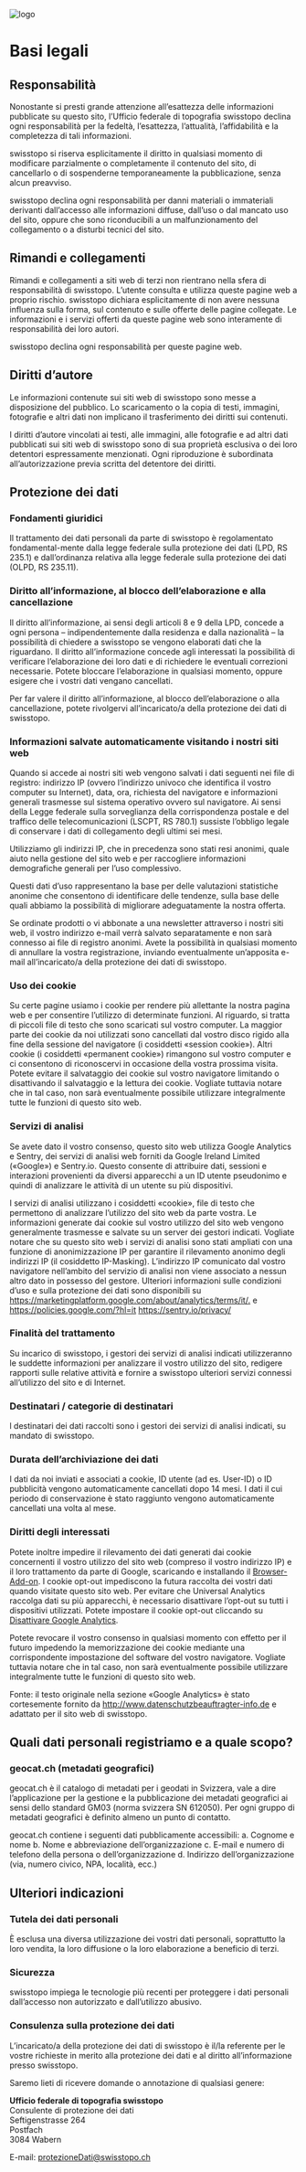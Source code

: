 ﻿![logo](../src/images/logo-CH.svg)

Basi legali
===========

## Responsabilità

Nonostante si presti grande attenzione all’esattezza delle informazioni pubblicate su questo sito, l’Ufficio federale di topografia swisstopo declina ogni responsabilità per la fedeltà, l’esattezza, l’attualità, l’affidabilità e la completezza di tali informazioni.

swisstopo si riserva esplicitamente il diritto in qualsiasi momento di modificare parzialmente o completamente il contenuto del sito, di cancellarlo o di sospenderne temporaneamente la pubblicazione, senza alcun preavviso.

swisstopo declina ogni responsabilità per danni materiali o immateriali derivanti dall’accesso alle informazioni diffuse, dall’uso o dal mancato uso del sito, oppure che sono riconducibili a un malfunzionamento del collegamento o a disturbi tecnici del sito.

## Rimandi e collegamenti

Rimandi e collegamenti a siti web di terzi non rientrano nella sfera di responsabilità di swisstopo. L’utente consulta e utilizza queste pagine web a proprio rischio. swisstopo dichiara esplicitamente di non avere nessuna influenza sulla forma, sul contenuto e sulle offerte delle pagine collegate. Le informazioni e i servizi offerti da queste pagine web sono interamente di responsabilità dei loro autori.

swisstopo declina ogni responsabilità per queste pagine web.

## Diritti d’autore
Le informazioni contenute sui siti web di swisstopo sono messe a disposizione del pubblico. Lo scaricamento o la copia di testi, immagini, fotografie e altri dati non implicano il trasferimento dei diritti sui contenuti.

I diritti d’autore vincolati ai testi, alle immagini, alle fotografie e ad altri dati pubblicati sui siti web di swisstopo sono di sua proprietà esclusiva o dei loro detentori espressamente menzionati. Ogni riproduzione è subordinata all’autorizzazione previa scritta del detentore dei diritti.

## Protezione dei dati
### Fondamenti giuridici
Il trattamento dei dati personali da parte di swisstopo è regolamentato fondamental-mente dalla legge federale sulla protezione dei dati (LPD, RS 235.1) e dall’ordinanza relativa alla legge federale sulla protezione dei dati (OLPD, RS 235.11).

### Diritto all’informazione, al blocco dell’elaborazione e alla cancellazione
Il diritto all’informazione, ai sensi degli articoli 8 e 9 della LPD, concede a ogni persona – indipendentemente dalla residenza e dalla nazionalità – la possibilità di chiedere a swisstopo se vengono elaborati dati che la riguardano. Il diritto all’informazione concede agli interessati la possibilità di verificare l’elaborazione dei loro dati e di richiedere le eventuali correzioni necessarie. Potete bloccare l’elaborazione in qualsiasi momento, oppure esigere che i vostri dati vengano cancellati.

Per far valere il diritto all’informazione, al blocco dell’elaborazione o alla cancellazione, potete rivolgervi all’incaricato/a della protezione dei dati di swisstopo.

### Informazioni salvate automaticamente visitando i nostri siti web
Quando si accede ai nostri siti web vengono salvati i dati seguenti nei file di registro: indirizzo IP (ovvero l’indirizzo univoco che identifica il vostro computer su Internet), data, ora, richiesta del navigatore e informazioni generali trasmesse sul sistema operativo ovvero sul navigatore. Ai sensi della Legge federale sulla sorveglianza della corrispondenza postale e del traffico delle telecomunicazioni (LSCPT, RS 780.1) sussiste l’obbligo legale di conservare i dati di collegamento degli ultimi sei mesi.

Utilizziamo gli indirizzi IP, che in precedenza sono stati resi anonimi, quale aiuto nella gestione del sito web e per raccogliere informazioni demografiche generali per l’uso complessivo.

Questi dati d’uso rappresentano la base per delle valutazioni statistiche anonime che consentono di identificare delle tendenze, sulla base delle quali abbiamo la possibilità di migliorare adeguatamente la nostra offerta.

Se ordinate prodotti o vi abbonate a una newsletter attraverso i nostri siti web, il vostro indirizzo e-mail verrà salvato separatamente e non sarà connesso ai file di registro anonimi. Avete la possibilità in qualsiasi momento di annullare la vostra registrazione, inviando eventualmente un’apposita e-mail all’incaricato/a della protezione dei dati di swisstopo.

### Uso dei cookie
Su certe pagine usiamo i cookie per rendere più allettante la nostra pagina web e per consentire l’utilizzo di determinate funzioni. Al riguardo, si tratta di piccoli file di testo che sono scaricati sul vostro computer. La maggior parte dei cookie da noi utilizzati sono cancellati dal vostro disco rigido alla fine della sessione del navigatore (i cosiddetti «session cookie»). Altri cookie (i cosiddetti «permanent cookie») rimangono sul vostro computer e ci consentono di riconoscervi in occasione della vostra prossima visita.
Potete evitare il salvataggio dei cookie sul vostro navigatore limitando o disattivando il salvataggio e la lettura dei cookie. Vogliate tuttavia notare che in tal caso, non sarà eventualmente possibile utilizzare integralmente tutte le funzioni di questo sito web.

### Servizi di analisi
Se avete dato il vostro consenso, questo sito web utilizza Google Analytics e Sentry, dei servizi di analisi web forniti da Google Ireland Limited («Google») e Sentry.io. Questo consente di attribuire dati, sessioni e interazioni provenienti da diversi apparecchi a un ID utente pseudonimo e quindi di analizzare le attività di un utente su più dispositivi.

I servizi di analisi utilizzano i cosiddetti «cookie», file di testo che permettono di analizzare l’utilizzo del sito web da parte vostra. Le informazioni generate dai cookie sul vostro utilizzo del sito web vengono generalmente trasmesse e salvate su un server dei gestori indicati. Vogliate notare che su questo sito web i servizi di analisi sono stati ampliati con una funzione di anonimizzazione IP per garantire il rilevamento anonimo degli indirizzi IP (il cosiddetto IP-Masking). L’indirizzo IP comunicato dal vostro navigatore nell’ambito del servizio di analisi non viene associato a nessun altro dato in possesso del gestore. Ulteriori informazioni sulle condizioni d’uso e sulla protezione dei dati sono disponibili su
<https://marketingplatform.google.com/about/analytics/terms/it/.> e 
<https://policies.google.com/?hl=it>
<https://sentry.io/privacy/>

### Finalità del trattamento
Su incarico di swisstopo, i gestori dei servizi di analisi indicati utilizzeranno le suddette informazioni per analizzare il vostro utilizzo del sito, redigere rapporti sulle relative attività e fornire a swisstopo ulteriori servizi connessi all’utilizzo del sito e di Internet.

### Destinatari / categorie di destinatari
l destinatari dei dati raccolti sono i gestori dei servizi di analisi indicati, su mandato di swisstopo.

### Durata dell’archiviazione dei dati
I dati da noi inviati e associati a cookie, ID utente (ad es. User-ID) o ID pubblicità vengono automaticamente cancellati dopo 14 mesi. I dati il cui periodo di conservazione è stato raggiunto vengono automaticamente cancellati una volta al mese.

### Diritti degli interessati
Potete inoltre impedire il rilevamento dei dati generati dai cookie concernenti il vostro utilizzo del sito web (compreso il vostro indirizzo IP) e il loro trattamento da parte di Google,  scaricando e installando il [Browser-Add-on](https://tools.google.com/dlpage/gaoptout?hl=it). I cookie opt-out impediscono la futura raccolta dei vostri dati quando visitate questo sito web. Per evitare che Universal Analytics raccolga dati su più apparecchi, è necessario disattivare l’opt-out su tutti i dispositivi utilizzati. Potete impostare il cookie opt-out cliccando su [Disattivare Google Analytics](https://tools.google.com/dlpage/gaoptout?hl=it).

Potete revocare il vostro consenso in qualsiasi momento con effetto per il futuro impedendo la memorizzazione dei cookie mediante una corrispondente impostazione del software del vostro navigatore. Vogliate tuttavia notare che in tal caso, non sarà eventualmente possibile utilizzare integralmente tutte le funzioni di questo sito web.

Fonte: il testo originale nella sezione «Google Analytics» è stato cortesemente fornito da <http://www.datenschutzbeauftragter-info.de> e adattato per il sito web di swisstopo.

## Quali dati personali registriamo e a quale scopo?
### geocat.ch (metadati geografici)
geocat.ch è il catalogo di metadati per i geodati in Svizzera, vale a dire l’applicazione per la gestione e la pubblicazione dei metadati geografici ai sensi dello standard GM03 (norma svizzera SN 612050). Per ogni gruppo di metadati geografici è definito almeno un punto di contatto.

geocat.ch contiene i seguenti dati pubblicamente accessibili:
a. Cognome e nome
b. Nome e abbreviazione dell’organizzazione
c. E-mail e numero di telefono della persona o dell’organizzazione
d. Indirizzo dell’organizzazione (via, numero civico, NPA, località, ecc.)

## Ulteriori indicazioni
### Tutela dei dati personali
È esclusa una diversa utilizzazione dei vostri dati personali, soprattutto la loro vendita, la loro diffusione o la loro elaborazione a beneficio di terzi.

### Sicurezza
swisstopo impiega le tecnologie più recenti per proteggere i dati personali dall’accesso non autorizzato e dall’utilizzo abusivo.

### Consulenza sulla protezione dei dati
L’incaricato/a della protezione dei dati di swisstopo è il/la referente per le vostre richieste in merito alla protezione dei dati e al diritto all’informazione presso swisstopo.

Saremo lieti di ricevere domande o annotazione di qualsiasi genere:

**Ufficio federale di topografia swisstopo**  
Consulente di protezione dei dati  
Seftigenstrasse 264  
Postfach  
3084 Wabern

E-mail: <protezioneDati@swisstopo.ch>


